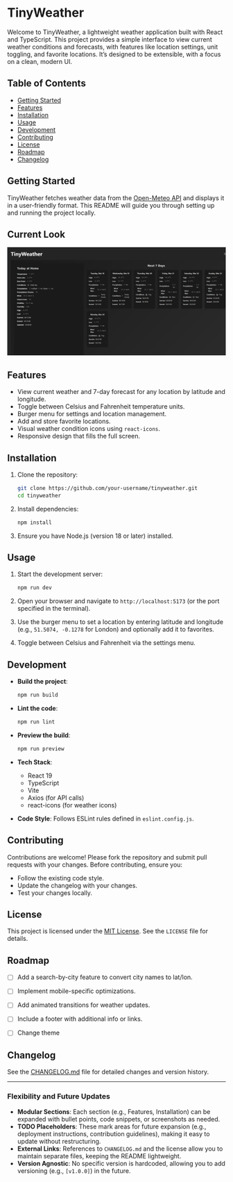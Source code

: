 # TinyWeather

Welcome to TinyWeather, a lightweight weather application built with React and TypeScript. This project provides a simple interface to view current weather conditions and forecasts, with features like location settings, unit toggling, and favorite locations. It’s designed to be extensible, with a focus on a clean, modern UI.

## Table of Contents
- [Getting Started](#getting-started)
- [Features](#features)
- [Installation](#installation)
- [Usage](#usage)
- [Development](#development)
- [Contributing](#contributing)
- [License](#license)
- [Roadmap](#roadmap)
- [Changelog](#changelog)

## Getting Started

TinyWeather fetches weather data from the [Open-Meteo API](https://open-meteo.com/) and displays it in a user-friendly format. This README will guide you through setting up and running the project locally.

## Current Look 

![app](/docs/app.png)

## Features
- View current weather and 7-day forecast for any location by latitude and longitude.
- Toggle between Celsius and Fahrenheit temperature units.
- Burger menu for settings and location management.
- Add and store favorite locations.
- Visual weather condition icons using `react-icons`.
- Responsive design that fills the full screen.

## Installation

1. Clone the repository:
   ```bash
   git clone https://github.com/your-username/tinyweather.git
   cd tinyweather
   ```

2. Install dependencies:
   ```bash
   npm install
   ```

3. Ensure you have Node.js (version 18 or later) installed.

## Usage

1. Start the development server:
   ```bash
   npm run dev
   ```

2. Open your browser and navigate to `http://localhost:5173` (or the port specified in the terminal).

3. Use the burger menu to set a location by entering latitude and longitude (e.g., `51.5074, -0.1278` for London) and optionally add it to favorites.

4. Toggle between Celsius and Fahrenheit via the settings menu.


## Development

- **Build the project**:
  ```bash
  npm run build
  ```

- **Lint the code**:
  ```bash
  npm run lint
  ```

- **Preview the build**:
  ```bash
  npm run preview
  ```

- **Tech Stack**:
  - React 19
  - TypeScript
  - Vite
  - Axios (for API calls)
  - react-icons (for weather icons)

- **Code Style**: Follows ESLint rules defined in `eslint.config.js`.


## Contributing

Contributions are welcome! Please fork the repository and submit pull requests with your changes. Before contributing, ensure you:

- Follow the existing code style.
- Update the changelog with your changes.
- Test your changes locally.


## License

This project is licensed under the [MIT License](LICENSE). See the `LICENSE` file for details.

## Roadmap

- [ ] Add a search-by-city feature to convert city names to lat/lon.
- [ ] Implement mobile-specific optimizations.
- [ ] Add animated transitions for weather updates.
- [ ] Include a footer with additional info or links.
- [ ] Change theme


## Changelog

See the [CHANGELOG.md](CHANGELOG.md) file for detailed changes and version history.

---

### Flexibility and Future Updates
- **Modular Sections**: Each section (e.g., Features, Installation) can be expanded with bullet points, code snippets, or screenshots as needed.
- **TODO Placeholders**: These mark areas for future expansion (e.g., deployment instructions, contribution guidelines), making it easy to update without restructuring.
- **External Links**: References to `CHANGELOG.md` and the license allow you to maintain separate files, keeping the README lightweight.
- **Version Agnostic**: No specific version is hardcoded, allowing you to add versioning (e.g., `[v1.0.0]`) in the future.

